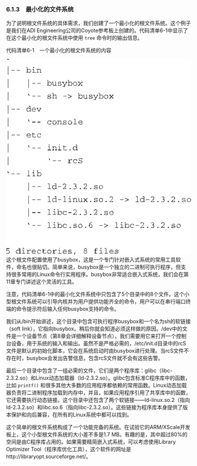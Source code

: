 ### 6.1.3　最小化的文件系统

为了说明根文件系统的具体需求，我们创建了一个最小化的根文件系统。这个例子是我们在ADI Engineering公司的Coyote参考板上创建的。代码清单6-1中显示了在这个最小化的根文件系统中使用 `tree` 命令时的输出信息。

代码清单6-1　一个最小化的根文件系统的内容



![93.png](../images/93.png)
这个根文件配置使用了busybox，这是一个专门针对嵌入式系统的常用工具软件，命名也很贴切。简单来说，busybox是一个独立的二进制可执行程序，但支持很多常用的Linux命令行实用程序。busybox非常适合嵌入式系统，我们会在第11章专门讲述这个灵活的工具。

注意，代码清单6-1中的最小化文件系统中只包含了5个目录中的8个文件。这个小型根文件系统可以引导内核并为用户提供功能齐全的命令，用户可以在串行端口终端的命令提示符后输入任何busybox支持的命令。

我们从/bin开始讲述，这个目录中包含可执行程序busybox和一个名为sh的软链接（soft link），它指向busybox。稍后你就会知道必须这样做的原因。/dev中的文件是一个设备节点（第8章会详细解释设备节点），我们需要用它来打开一个控制台设备，用于系统的输入和输出。虽然不是严格必需的，/etc/init.d目录中的rcS文件是默认的初始化脚本，它会在系统启动时由busybox进行处理。当rcS文件不存在时，busybox会发出告警信息，包含rcS文件就不会有这些告警。

最后一个目录中包含了一组必需的文件，它们是两个程序库：glibc（libc-2.3.2.so）和Linux动态加载器（ld-2.3.2.so）。glibc包含标准C程序库中的函数，比如 `printf()` 和很多其他大多数的应用程序都依赖的常用函数。Linux动态加载器负责将二进制程序加载到内存中，并且，如果应用程序引用了共享库中的函数，它还需要执行动态链接。这个目录中还包含了两个软链接——ld-linux.so.2（指向ld-2.3.2.so）和libc.so.6（指向libc-2.3.2.so）。这些链接为程序库本身提供了版本保护和向后兼容，在所有的Linux系统中都可以找到。

这个简单的根文件系统构成了一个功能完备的系统。在试验它的ARM/XScale开发板上，这个小型根文件系统的大小差不多是1.7 MB。有趣的是，其中超过80%的空间是由C程序库占用的。如果需要精简嵌入式系统，可以考虑使用Library Optimizer Tool（程序库优化工具），这个软件的网址是http://libraryopt.sourceforge.net/。

